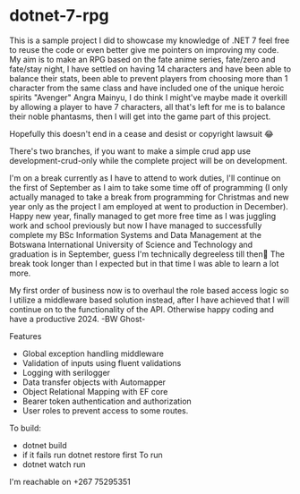 # dotnet-7-rpg
This is a sample project I did to showcase my knowledge of .NET 7 feel free to reuse the code or even better give me pointers on improving my code.
My aim is to make an RPG based on the fate anime series, fate/zero and fate/stay night, I have settled on having 14 characters and have been able to balance their stats, been able to prevent players from choosing more than 1 character from the same class and have included one of the unique heroic spirits "Avenger" Angra Mainyu, I do think I might've maybe made it overkill by allowing a player to have 7 characters, all that's left for me is to balance their noble phantasms, then I will get into the game part of this project.

Hopefully this doesn't end in a cease and desist or copyright lawsuit 😂

There's two branches, if you want to make a simple crud app use development-crud-only while the complete project will be on development.

I'm on a break currently as I have to attend to work duties, I'll continue on the first of September as I aim to take some time off of programming (I only actually managed to take a break from programming for Christmas and new year only as the project I am employed at went to production in December).
Happy new year, finally managed to get more free time as I was juggling work and school previously but now I have managed to successfully complete my BSc Information Systems and Data Management at the Botswana International University of Science and Technology and graduation is in September, guess I'm technically degreeless till then🤣 The break took longer than I expected but in that time I was able to learn a lot more.

My first order of business now is to overhaul the role based access logic so I utilize a middleware based solution instead, after I have achieved that I will continue on to the functionality of the API. Otherwise happy coding and have a productive 2024. -BW Ghost-

Features
- Global exception handling middleware
- Validation of inputs using fluent validations
- Logging with serilogger
- Data transfer objects with Automapper
- Object Relational Mapping with EF core
- Bearer token authentication and authorization
- User roles to prevent access to some routes.

To build:
- dotnet build
- if it fails run dotnet restore first
To run
- dotnet watch run

I'm reachable on +267 75295351
